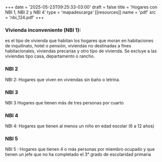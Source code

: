 +++
date = '2025-05-23T09:25:33-03:00'
draft = false
title = 'Hogares con NBI 1, NBI 2 y NBI 4'
type = 'mapadescarga'
[[resources]]
    name = 'pdf'
    src = 'nbi_124.pdf'
+++

### Vivienda inconveniente (NBI 1):

es el tipo de vivienda que habitan los hogares que moran en habitaciones de inquilinato, hotel o pensión, viviendas no destinadas a fines habitacionales, viviendas precarias y otro tipo de vivienda. Se excluye a las viviendas tipo casa, departamento o rancho.

### NBI 2

NBI 2: Hogares que viven en viviendas sin baño o letrina.

### NBI 3

NBI 3 Hogares que tienen más de tres personas por cuarto

### NBI 4

NBI 4: Hogares que tienen al menos un niño en edad escolar (6 a 12 años)

### NBI 5

NBI 5 : Hogares que tienen 4 o más personas por miembro ocupado y que tienen un jefe que no ha completado el 3° grado de escolaridad primaria
